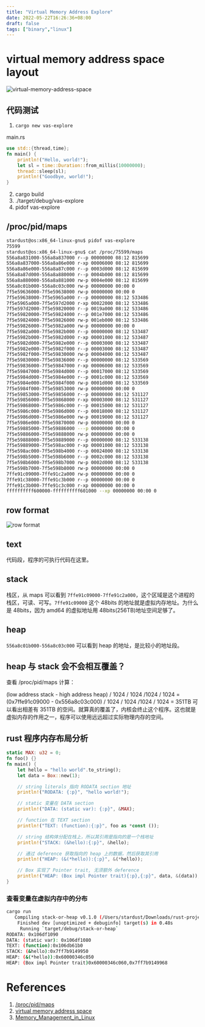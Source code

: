 ```yaml
---
title: "Virtual Memory Address Explore"
date: 2022-05-22T16:26:36+08:00
draft: false
tags: ["binary","linux"]
---
```


# virtual memory address space layout

![virtual-memory-address-space](https://raw.githubusercontent.com/stardustman/pictures/main/img/virtual-memory-address-space.jpg)

## 代码测试

1. `cargo new vas-explore`

main.rs

```rust
use std::{thread,time};
fn main() {
    println!("Hello, world!");
    let sl = time::Duration::from_millis(10000000);
    thread::sleep(sl);
    println!("Goodbye, world!");
}
```

2. cargo build
3. ./target/debug/vas-explore
4. pidof vas-explore

## /proc/pid/maps

```bash
stardust@os:x86_64-linux-gnu$ pidof vas-explore
75599      
stardust@os:x86_64-linux-gnu$ cat /proc/75599/maps
556a8a831000-556a8a837000 r--p 00000000 08:12 815699                     /home/stardust/Desktop/rust/vas-explore/target/debug/vas-explore
556a8a837000-556a8a86e000 r-xp 00006000 08:12 815699                     /home/stardust/Desktop/rust/ vas-explore/target/debug/vas-explore # text(code segment) segment
556a8a86e000-556a8a87c000 r--p 0003d000 08:12 815699                     /home/stardust/Desktop/rust/vas-explore/target/debug/vas-explore
556a8a87d000-556a8a880000 r--p 0004b000 08:12 815699                     /home/stardust/Desktop/rust/vas-explore/target/debug/vas-explore
556a8a880000-556a8a881000 rw-p 0004e000 08:12 815699                     /home/stardust/Desktop/rust/vas-explore/target/debug/vas-explore
556a8c01b000-556a8c03c000 rw-p 00000000 00:00 0                          [heap] # heap segment
7f5e59636000-7f5e59638000 rw-p 00000000 00:00 0 
7f5e59638000-7f5e5965a000 r--p 00000000 08:12 533486                     /lib/x86_64-linux-gnu/libc-2.31.so
7f5e5965a000-7f5e597d2000 r-xp 00022000 08:12 533486                     /lib/x86_64-linux-gnu/libc-2.31.so
7f5e597d2000-7f5e59820000 r--p 0019a000 08:12 533486                     /lib/x86_64-linux-gnu/libc-2.31.so
7f5e59820000-7f5e59824000 r--p 001e7000 08:12 533486                     /lib/x86_64-linux-gnu/libc-2.31.so
7f5e59824000-7f5e59826000 rw-p 001eb000 08:12 533486                     /lib/x86_64-linux-gnu/libc-2.31.so
7f5e59826000-7f5e5982a000 rw-p 00000000 00:00 0 
7f5e5982a000-7f5e5982b000 r--p 00000000 08:12 533487                     /lib/x86_64-linux-gnu/libdl-2.31.so
7f5e5982b000-7f5e5982d000 r-xp 00001000 08:12 533487                     /lib/x86_64-linux-gnu/libdl-2.31.so
7f5e5982d000-7f5e5982e000 r--p 00003000 08:12 533487                     /lib/x86_64-linux-gnu/libdl-2.31.so
7f5e5982e000-7f5e5982f000 r--p 00003000 08:12 533487                     /lib/x86_64-linux-gnu/libdl-2.31.so
7f5e5982f000-7f5e59830000 rw-p 00004000 08:12 533487                     /lib/x86_64-linux-gnu/libdl-2.31.so
7f5e59830000-7f5e59836000 r--p 00000000 08:12 533569                     /lib/x86_64-linux-gnu/libpthread-2.31.so
7f5e59836000-7f5e59847000 r-xp 00006000 08:12 533569                     /lib/x86_64-linux-gnu/libpthread-2.31.so
7f5e59847000-7f5e5984d000 r--p 00017000 08:12 533569                     /lib/x86_64-linux-gnu/libpthread-2.31.so
7f5e5984d000-7f5e5984e000 r--p 0001c000 08:12 533569                     /lib/x86_64-linux-gnu/libpthread-2.31.so
7f5e5984e000-7f5e5984f000 rw-p 0001d000 08:12 533569                     /lib/x86_64-linux-gnu/libpthread-2.31.so
7f5e5984f000-7f5e59853000 rw-p 00000000 00:00 0 
7f5e59853000-7f5e59856000 r--p 00000000 08:12 531127                     /lib/x86_64-linux-gnu/libgcc_s.so.1
7f5e59856000-7f5e59868000 r-xp 00003000 08:12 531127                     /lib/x86_64-linux-gnu/libgcc_s.so.1
7f5e59868000-7f5e5986c000 r--p 00015000 08:12 531127                     /lib/x86_64-linux-gnu/libgcc_s.so.1
7f5e5986c000-7f5e5986d000 r--p 00018000 08:12 531127                     /lib/x86_64-linux-gnu/libgcc_s.so.1
7f5e5986d000-7f5e5986e000 rw-p 00019000 08:12 531127                     /lib/x86_64-linux-gnu/libgcc_s.so.1
7f5e5986e000-7f5e59870000 rw-p 00000000 00:00 0 
7f5e59885000-7f5e59886000 ---p 00000000 00:00 0 
7f5e59886000-7f5e59888000 rw-p 00000000 00:00 0 
7f5e59888000-7f5e59889000 r--p 00000000 08:12 533138                     /lib/x86_64-linux-gnu/ld-2.31.so
7f5e59889000-7f5e598ac000 r-xp 00001000 08:12 533138                     /lib/x86_64-linux-gnu/ld-2.31.so
7f5e598ac000-7f5e598b4000 r--p 00024000 08:12 533138                     /lib/x86_64-linux-gnu/ld-2.31.so
7f5e598b5000-7f5e598b6000 r--p 0002c000 08:12 533138                     /lib/x86_64-linux-gnu/ld-2.31.so
7f5e598b6000-7f5e598b7000 rw-p 0002d000 08:12 533138                     /lib/x86_64-linux-gnu/ld-2.31.so
7f5e598b7000-7f5e598b8000 rw-p 00000000 00:00 0 
7ffe91c09000-7ffe91c2a000 rw-p 00000000 00:00 0                          [stack] # stack segment
7ffe91c38000-7ffe91c3b000 r--p 00000000 00:00 0                          [vvar]
7ffe91c3b000-7ffe91c3c000 r-xp 00000000 00:00 0                          [vdso]
ffffffffff600000-ffffffffff601000 --xp 00000000 00:00 0                  [vsyscall]
```

## row format

![row format](https://raw.githubusercontent.com/stardustman/pictures/main/img/virtual-memory-address-space-format.jpg)

## text

代码段，程序的可执行代码在这里。

## stack

栈区，从 maps 可以看到 `7ffe91c09000-7ffe91c2a000`，这个区域是这个进程的栈区，可读、可写。`7ffe91c09000` 这个 48bits 的地址就是虚拟内存地址。为什么是 48bits，因为 amd64 的虚拟地址用 48bits(256TB)地址空间足够了。

## heap

`556a8c01b000-556a8c03c000` 可以看到 heap 的地址，是比较小的地址段。

## heap 与 stack 会不会相互覆盖？

查看 /proc/pid/maps 计算：

(low address stack - high address heap) / 1024 / 1024 /1024 / 1024
= (0x7ffe91c09000 - 0x556a8c03c000) / 1024 / 1024 /1024 / 1024 = 351TB
可以看出相差有 351TB 的空间。就算真的覆盖了，内核会终止这个程序。这也就是虚拟内存的作用之一，程序可以使用远远超过实际物理内存的空间。

## rust 程序内存布局分析

```rust
static MAX: u32 = 0;
fn foo() {}
fn main() {
    let hello = "hello world".to_string();
    let data = Box::new(1);

    // string literals 指向 RODATA section 地址
    println!("RODATA: {:p}", "hello world!");

    // static 变量在 DATA section
    println!("DATA: (static var): {:p}", &MAX);

    // function 在 TEXT section
    println!("TEXT: (function):{:p}", foo as *const ());

    // string 结构体分配在栈上，所以其引用是指向的是一个栈地址
    println!("STACK: (&hello):{:p}", &hello);

    // 通过 deference 获取指向的 heap 上的数据，然后获取其引用
    println!("HEAP: (&(*hello)):{:p}", &(*hello));

    // Box 实现了 Pointer trait, 无须额外 deference
    println!("HEAP: (Box impl Pointer trait){:p},{:p}", data, &(data));
}

```
### 查看变量在虚拟内存中的分布

```bash
cargo run
   Compiling stack-or-heap v0.1.0 (/Users/stardust/Downloads/rust-projects/stack-or-heap)
    Finished dev [unoptimized + debuginfo] target(s) in 0.48s
     Running `target/debug/stack-or-heap`
RODATA: 0x106df1090
DATA: (static var): 0x106df1080
TEXT: (function):0x106db61b0
STACK: (&hello):0x7ff7b9149950
HEAP: (&(*hello)):0x60000346c050
HEAP: (Box impl Pointer trait)0x60000346c060,0x7ff7b9149968
```
# References

1. [/proc/pid/maps](https://www.baeldung.com/linux/proc-id-maps)
2. [virtual memory address space](https://en.wikipedia.org/wiki/Virtual_address_space)
3. [Memory_Management_in_Linux](https://elinux.org/images/b/b0/Introduction_to_Memory_Management_in_Linux.pdf)
